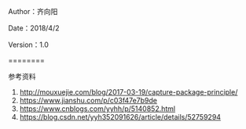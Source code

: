 Author：齐向阳

Date：2018/4/2

Version：1.0

========

参考资料
1. http://mouxuejie.com/blog/2017-03-19/capture-package-principle/
2. https://www.jianshu.com/p/c03f47e7b9de
3. https://www.cnblogs.com/yyhh/p/5140852.html
4. https://blog.csdn.net/yyh352091626/article/details/52759294

